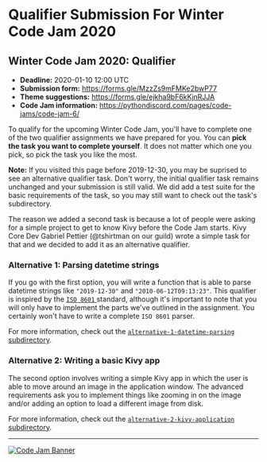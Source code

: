 # Qualifier Submission For Winter Code Jam 2020
 
## Winter Code Jam 2020: Qualifier

- **Deadline:** 2020-01-10 12:00 UTC
- **Submission form:** https://forms.gle/MzzZs9mFMKe2bwP77
- **Theme suggestions:** https://forms.gle/ejkha9bF6kKjnRJJA
- **Code Jam information:** https://pythondiscord.com/pages/code-jams/code-jam-6/

To qualify for the upcoming Winter Code Jam, you'll have to complete one of the two qualifier assignments we have prepared for you. You can **pick the task you want to complete yourself**. It does not matter which one you pick, so pick the task you like the most.

**Note:** If you visited this page before 2019-12-30, you may be suprised to see an alternative qualifier task. Don't worry, the initial qualifier task remains unchanged and your submission is still valid. We did add a test suite for the basic requirements of the task, so you may still want to check out the task's subdirectory.

The reason we added a second task is because a lot of people were asking for a simple project to get to know Kivy before the Code Jam starts. Kivy Core Dev Gabriel Pettier (@tshirtman on our guild) wrote a simple task for that and we decided to add it as an alternative qualifier.

### Alternative 1: Parsing datetime strings

If you go with the first option, you will write a function that is able to parse datetime strings like `"2019-12-30"` and `"2010-06-12T09:13:23"`. This qualifier is inspired by the [`ISO 8601` ](https://en.wikipedia.org/wiki/ISO_8601) standard, although it's important to note that you will only have to implement the parts we've outlined in the assignment. You certainly won't have to write a complete `ISO 8601` parser.

For more information, check out the [`alternative-1-datetime-parsing` subdirectory](alternative-1-datetime-parsing/).


### Alternative 2: Writing a basic Kivy app

The second option involves writing a simple Kivy app in which the user is able to move around an image in the application window. The advanced requirements ask you to implement things like zooming in on the image and/or adding an option to load a different image from disk.

For more information, check out the [`alternative-2-kivy-application` subdirectory](alternative-2-kivy-application/).

---

[![Code Jam Banner](https://raw.githubusercontent.com/python-discord/branding/master/logos/logo_discord_banner/code%20jam%206%20-%20website%20banner.png)](https://pythondiscord.com/pages/code-jams/code-jam-6/)
